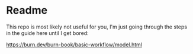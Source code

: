 # Readme

This repo is most likely not useful for you, I'm just going through the steps in the guide here until I get bored:

https://burn.dev/burn-book/basic-workflow/model.html
